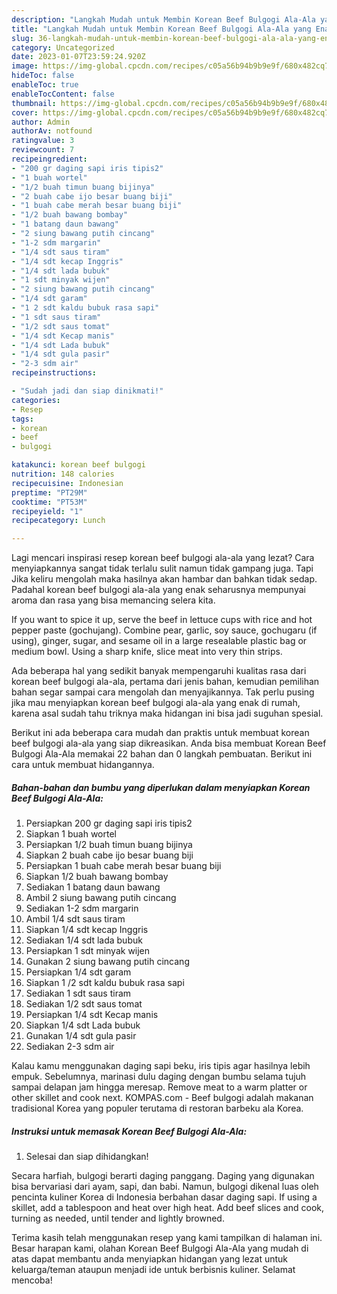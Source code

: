```yaml
---
description: "Langkah Mudah untuk Membin Korean Beef Bulgogi Ala-Ala yang Enak Banget"
title: "Langkah Mudah untuk Membin Korean Beef Bulgogi Ala-Ala yang Enak Banget"
slug: 36-langkah-mudah-untuk-membin-korean-beef-bulgogi-ala-ala-yang-enak-banget
category: Uncategorized
date: 2023-01-07T23:59:24.920Z
image: https://img-global.cpcdn.com/recipes/c05a56b94b9b9e9f/680x482cq70/korean-beef-bulgogi-ala-ala-foto-resep-utama.jpg
hideToc: false
enableToc: true
enableTocContent: false
thumbnail: https://img-global.cpcdn.com/recipes/c05a56b94b9b9e9f/680x482cq70/korean-beef-bulgogi-ala-ala-foto-resep-utama.jpg
cover: https://img-global.cpcdn.com/recipes/c05a56b94b9b9e9f/680x482cq70/korean-beef-bulgogi-ala-ala-foto-resep-utama.jpg
author: Admin
authorAv: notfound
ratingvalue: 3
reviewcount: 7
recipeingredient:
- "200 gr daging sapi iris tipis2"
- "1 buah wortel"
- "1/2 buah timun buang bijinya"
- "2 buah cabe ijo besar buang biji"
- "1 buah cabe merah besar buang biji"
- "1/2 buah bawang bombay"
- "1 batang daun bawang"
- "2 siung bawang putih cincang"
- "1-2 sdm margarin"
- "1/4 sdt saus tiram"
- "1/4 sdt kecap Inggris"
- "1/4 sdt lada bubuk"
- "1 sdt minyak wijen"
- "2 siung bawang putih cincang"
- "1/4 sdt garam"
- "1 2 sdt kaldu bubuk rasa sapi"
- "1 sdt saus tiram"
- "1/2 sdt saus tomat"
- "1/4 sdt Kecap manis"
- "1/4 sdt Lada bubuk"
- "1/4 sdt gula pasir"
- "2-3 sdm air"
recipeinstructions:

- "Sudah jadi dan siap dinikmati!"
categories:
- Resep
tags:
- korean
- beef
- bulgogi

katakunci: korean beef bulgogi 
nutrition: 148 calories
recipecuisine: Indonesian
preptime: "PT29M"
cooktime: "PT53M"
recipeyield: "1"
recipecategory: Lunch

---
```



Lagi mencari inspirasi resep korean beef bulgogi ala-ala yang lezat? Cara menyiapkannya sangat tidak terlalu sulit namun tidak gampang juga. Tapi Jika keliru mengolah maka hasilnya akan hambar dan bahkan tidak sedap. Padahal korean beef bulgogi ala-ala yang enak seharusnya mempunyai aroma dan rasa yang bisa memancing selera kita.


If you want to spice it up, serve the beef in lettuce cups with rice and hot pepper paste (gochujang). Combine pear, garlic, soy sauce, gochugaru (if using), ginger, sugar, and sesame oil in a large resealable plastic bag or medium bowl. Using a sharp knife, slice meat into very thin strips.

Ada beberapa hal yang sedikit banyak mempengaruhi kualitas rasa dari korean beef bulgogi ala-ala, pertama dari jenis bahan, kemudian pemilihan bahan segar sampai cara mengolah dan menyajikannya. Tak perlu pusing jika mau menyiapkan korean beef bulgogi ala-ala yang enak di rumah, karena asal sudah tahu triknya maka hidangan ini bisa jadi suguhan spesial.


Berikut ini ada beberapa cara mudah dan praktis untuk membuat korean beef bulgogi ala-ala yang siap dikreasikan. Anda bisa membuat Korean Beef Bulgogi Ala-Ala memakai 22 bahan dan 0 langkah pembuatan. Berikut ini cara untuk membuat hidangannya.

<!--inarticleads1-->

##### Bahan-bahan dan bumbu yang diperlukan dalam menyiapkan Korean Beef Bulgogi Ala-Ala:

1. Persiapkan 200 gr daging sapi iris tipis2
1. Siapkan 1 buah wortel
1. Persiapkan 1/2 buah timun buang bijinya
1. Siapkan 2 buah cabe ijo besar buang biji
1. Persiapkan 1 buah cabe merah besar buang biji
1. Siapkan 1/2 buah bawang bombay
1. Sediakan 1 batang daun bawang
1. Ambil 2 siung bawang putih cincang
1. Sediakan 1-2 sdm margarin
1. Ambil 1/4 sdt saus tiram
1. Siapkan 1/4 sdt kecap Inggris
1. Sediakan 1/4 sdt lada bubuk
1. Persiapkan 1 sdt minyak wijen
1. Gunakan 2 siung bawang putih cincang
1. Persiapkan 1/4 sdt garam
1. Siapkan 1 /2 sdt kaldu bubuk rasa sapi
1. Sediakan 1 sdt saus tiram
1. Sediakan 1/2 sdt saus tomat
1. Persiapkan 1/4 sdt Kecap manis
1. Siapkan 1/4 sdt Lada bubuk
1. Gunakan 1/4 sdt gula pasir
1. Sediakan 2-3 sdm air


Kalau kamu menggunakan daging sapi beku, iris tipis agar hasilnya lebih empuk. Sebelumnya, marinasi dulu daging dengan bumbu selama tujuh sampai delapan jam hingga meresap. Remove meat to a warm platter or other skillet and cook next. KOMPAS.com - Beef bulgogi adalah makanan tradisional Korea yang populer terutama di restoran barbeku ala Korea. 

<!--inarticleads2-->

##### Instruksi untuk memasak Korean Beef Bulgogi Ala-Ala:


1. Selesai dan siap dihidangkan!

Secara harfiah, bulgogi berarti daging panggang. Daging yang digunakan bisa bervariasi dari ayam, sapi, dan babi. Namun, bulgogi dikenal luas oleh pencinta kuliner Korea di Indonesia berbahan dasar daging sapi. If using a skillet, add a tablespoon and heat over high heat. Add beef slices and cook, turning as needed, until tender and lightly browned. 

Terima kasih telah menggunakan resep yang kami tampilkan di halaman ini. Besar harapan kami, olahan Korean Beef Bulgogi Ala-Ala yang mudah di atas dapat membantu anda menyiapkan hidangan yang lezat untuk keluarga/teman ataupun menjadi ide untuk berbisnis kuliner. Selamat mencoba!

